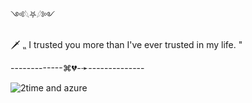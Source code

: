༺𓆩⛧𓆪༻

🗡 ⹂ I trusted you more than I've ever trusted in my life. "

-------------⌘💔-➛--------------

![2time and azure](https://github.com/user-attachments/assets/72cf465e-7108-40db-864a-0596d2eb37c5)

